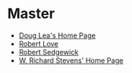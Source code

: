 # Master

- [Doug Lea's Home Page](https://gee.cs.oswego.edu/)
- [Robert Love](https://rlove.org/)
- [Robert Sedgewick](https://sedgewick.io/)
- [W. Richard Stevens' Home Page](http://www.kohala.com/start/)

